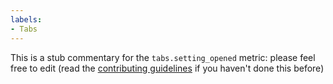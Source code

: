 ```yaml
---
labels:
- Tabs
---
```

This is a stub commentary for the `tabs.setting_opened` metric: please feel free to edit (read the
[contributing guidelines](https://github.com/mozilla/glean-annotations/blob/main/CONTRIBUTING.md)
if you haven't done this before)
